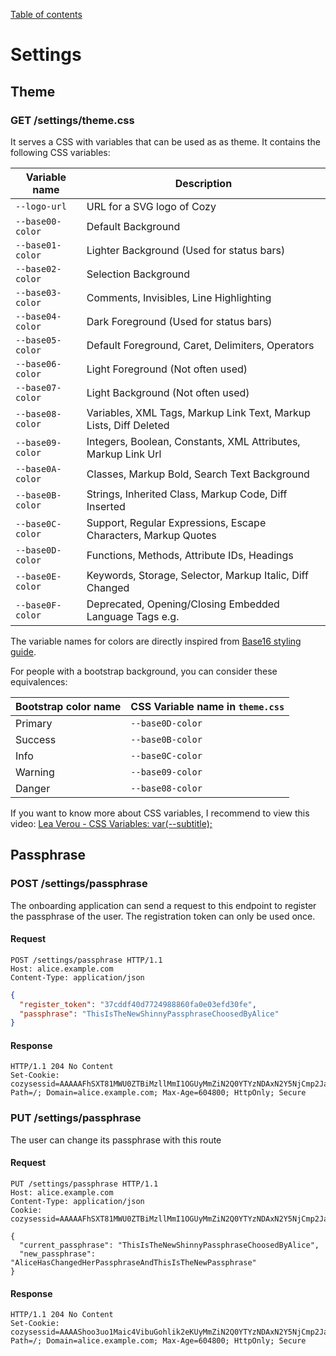 [Table of contents](README.md#table-of-contents)

# Settings

## Theme

### GET /settings/theme.css

It serves a CSS with variables that can be used as as theme. It contains the
following CSS variables:

Variable name    | Description
-----------------|------------------------------------------------------------------
`--logo-url`     | URL for a SVG logo of Cozy
`--base00-color` | Default Background
`--base01-color` | Lighter Background (Used for status bars)
`--base02-color` | Selection Background
`--base03-color` | Comments, Invisibles, Line Highlighting
`--base04-color` | Dark Foreground (Used for status bars)
`--base05-color` | Default Foreground, Caret, Delimiters, Operators
`--base06-color` | Light Foreground (Not often used)
`--base07-color` | Light Background (Not often used)
`--base08-color` | Variables, XML Tags, Markup Link Text, Markup Lists, Diff Deleted
`--base09-color` | Integers, Boolean, Constants, XML Attributes, Markup Link Url
`--base0A-color` | Classes, Markup Bold, Search Text Background
`--base0B-color` | Strings, Inherited Class, Markup Code, Diff Inserted
`--base0C-color` | Support, Regular Expressions, Escape Characters, Markup Quotes
`--base0D-color` | Functions, Methods, Attribute IDs, Headings
`--base0E-color` | Keywords, Storage, Selector, Markup Italic, Diff Changed
`--base0F-color` | Deprecated, Opening/Closing Embedded Language Tags e.g. <?php ?>

The variable names for colors are directly inspired from
[Base16 styling guide](https://github.com/chriskempson/base16/blob/master/styling.md).

For people with a bootstrap background, you can consider these equivalences:

Bootstrap color name | CSS Variable name in `theme.css`
---------------------|---------------------------------
Primary              | `--base0D-color`
Success              | `--base0B-color`
Info                 | `--base0C-color`
Warning              | `--base09-color`
Danger               | `--base08-color`

If you want to know more about CSS variables, I recommend to view this video:
[Lea Verou - CSS Variables: var(--subtitle);](https://www.youtube.com/watch?v=2an6-WVPuJU&app=desktop)

## Passphrase

### POST /settings/passphrase

The onboarding application can send a request to this endpoint to register the
passphrase of the user. The registration token can only be used once.

#### Request

```http
POST /settings/passphrase HTTP/1.1
Host: alice.example.com
Content-Type: application/json
```

```json
{
  "register_token": "37cddf40d7724988860fa0e03efd30fe",
  "passphrase": "ThisIsTheNewShinnyPassphraseChoosedByAlice"
}
```

#### Response

```http
HTTP/1.1 204 No Content
Set-Cookie: cozysessid=AAAAAFhSXT81MWU0ZTBiMzllMmI1OGUyMmZiN2Q0YTYzNDAxN2Y5NjCmp2Ja56hPgHwufpJCBBGJC2mLeJ5LCRrFFkHwaVVa; Path=/; Domain=alice.example.com; Max-Age=604800; HttpOnly; Secure
```

### PUT /settings/passphrase

The user can change its passphrase with this route

#### Request

```http
PUT /settings/passphrase HTTP/1.1
Host: alice.example.com
Content-Type: application/json
Cookie: cozysessid=AAAAAFhSXT81MWU0ZTBiMzllMmI1OGUyMmZiN2Q0YTYzNDAxN2Y5NjCmp2Ja56hPgHwufpJCBBGJC2mLeJ5LCRrFFkHwaVVa
```

```
{
  "current_passphrase": "ThisIsTheNewShinnyPassphraseChoosedByAlice",
  "new_passphrase": "AliceHasChangedHerPassphraseAndThisIsTheNewPassphrase"
}
```

#### Response

```http
HTTP/1.1 204 No Content
Set-Cookie: cozysessid=AAAAShoo3uo1Maic4VibuGohlik2eKUyMmZiN2Q0YTYzNDAxN2Y5NjCmp2Ja56hPgHwufpJCBBGJC2mLeJ5LCRrFFkHwaVVa; Path=/; Domain=alice.example.com; Max-Age=604800; HttpOnly; Secure
```
